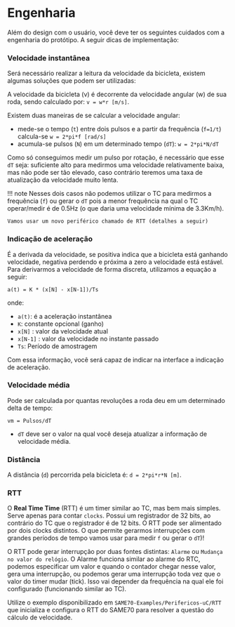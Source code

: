 # Engenharia

Além do design com o usuário, você deve ter os seguintes cuidados com a
engenharia do protótipo. A seguir dicas de implementação:

### Velocidade instantânea 

Será necessário realizar a leitura da velocidade da bicicleta, existem algumas
soluções que podem ser utilizadas:

A velocidade da bicicleta (v) é decorrente da velocidade angular (w) de sua
roda, sendo calculado por: `v = w*r [m/s]`.

Existem duas maneiras de se calcular a velocidade angular: 

- mede-se o tempo (`t`) entre dois pulsos e a partir da frequência (`f=1/t`) calcula-se `w = 2*pi*f [rad/s]`
- acumula-se pulsos (`N`) em um determinado tempo (`dT`): `w = 2*pi*N/dT`

Como só conseguimos medir um pulso por rotação, é necessário que esse `dT` seja:
suficiente alto  para medirmos uma velocidade relativamente baixa, mas não pode
ser tão elevado, caso contrário teremos uma taxa de atualização da velocidade muito lenta.

!!! note
    Nesses dois casos não podemos utilizar o TC para medirmos a frequência (`f`) ou
    gerar o `dT` pois  a menor frequência na qual o TC operar/medir é de 0.5Hz (o
    que daria  uma velocidade mínima de 3.3Km/h).
    
    Vamos usar um novo periférico chamado de RTT (detalhes a seguir)

### Indicação de aceleração

É a derivada da velocidade, se positiva indica que a bicicleta está ganhando
velocidade, negativa perdendo e próxima a zero a velocidade está estável. Para
derivarmos a velocidade de forma discreta, utilizamos a equação a seguir:

`a(t) = K * (x[N] - x[N-1])/Ts`

onde:

- `a(t)`: é a aceleração instantânea 
- `K`: constante opcional (ganho)
- `x[N]` : valor da velocidade atual
- `x[N-1]` : valor da velocidade no instante passado
- `Ts`: Período de amostragem

Com essa informação, você será capaz de indicar na interface a indicação de aceleração.

### Velocidade média

Pode ser calculada por quantas revoluções a roda deu em um determinado delta de tempo:

`vm = Pulsos/dT`

- `dT` deve ser o valor na qual você deseja atualizar a informação de velocidade média.

### Distância

A distância (`d`) percorrida pela bicicleta é: `d = 2*pi*r*N [m]`.

### RTT

O **Real Time Time** (RTT) é um timer similar ao TC, mas bem mais simples. Serve
apenas para contar `clocks`. Possui um registrador de 32 bits, ao contrário do
TC que o  registrador é de 12 bits. O RTT pode ser alimentado por dois clocks
distintos.  O que permite gerarmos interrupções com grandes períodos de tempo
vamos usar para medir `f` ou  gerar o `dT`)!

O RTT pode gerar interrupção por duas fontes distintas: `Alarme` ou `Mudança no
valor do relógio`. O Alarme funciona similar ao alarme do RTC,
podemos especificar um valor e quando o contador chegar nesse valor,
gera uma interrupção, ou podemos gerar uma interrupção toda vez que o valor
do timer mudar (tick). Isso vai depender da frequência 
na qual ele foi configurado (funcionando similar ao TC).

Utilize o exemplo disponibilizado em `SAME70-Examples/Perifericos-uC/RTT`
que inicializa e configura o RTT do SAME70 para resolver a questão do cálculo de velocidade.

